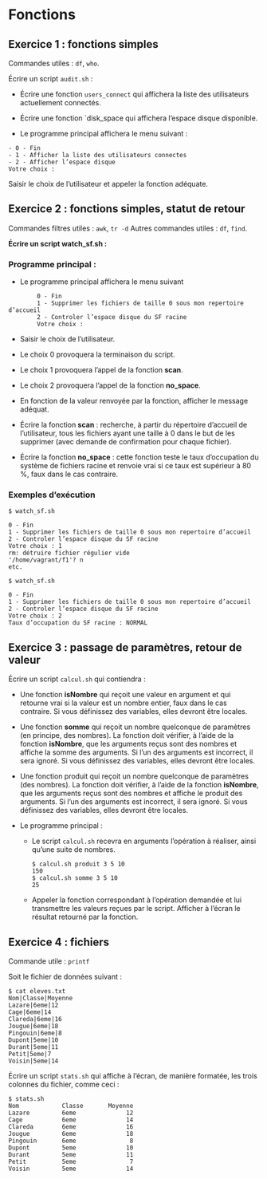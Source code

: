 # Fonctions

## Exercice 1 : fonctions simples

Commandes utiles : `df`, `who`.

Écrire un script `audit.sh` :

* Écrire une fonction `users_connect` qui affichera la liste des utilisateurs actuellement connectés.

* Écrire une fonction `disk_space qui affichera l’espace disque disponible.

* Le programme principal affichera le menu suivant :

```
- 0 - Fin 
- 1 - Afficher la liste des utilisateurs connectes 
- 2 - Afficher l’espace disque 
Votre choix :
```

Saisir le choix de l’utilisateur et appeler la fonction adéquate.

## Exercice 2 : fonctions simples, statut de retour

Commandes filtres utiles : `awk`, `tr -d` 
Autres commandes utiles : `df`, `find`.

**Écrire un script watch_sf.sh :**

### Programme principal :

- Le programme principal affichera le menu suivant

```
        0 - Fin 
        1 - Supprimer les fichiers de taille 0 sous mon repertoire d’accueil 
        2 - Controler l’espace disque du SF racine 
        Votre choix :
```

- Saisir le choix de l’utilisateur.

- Le choix 0 provoquera la terminaison du script.

- Le choix 1 provoquera l’appel de la fonction **scan**.

- Le choix 2 provoquera l’appel de la fonction **no_space**.

- En fonction de la valeur renvoyée par la fonction, afficher le message adéquat. 

- Écrire la fonction **scan** : recherche, à partir du répertoire d’accueil de l’utilisateur, tous les fichiers ayant une taille à 0 dans le but de les supprimer (avec demande de confirmation pour chaque fichier).

- Écrire la fonction **no_space** : cette fonction teste le taux d’occupation du système de fichiers racine et renvoie vrai si ce taux est supérieur à 80 %, faux dans le cas contraire.

### Exemples d’exécution

```
$ watch_sf.sh 
 
0 - Fin 
1 - Supprimer les fichiers de taille 0 sous mon repertoire d’accueil 
2 - Controler l’espace disque du SF racine 
Votre choix : 1 
rm: détruire fichier régulier vide  
'/home/vagrant/f1'? n 
etc. 
```

```
$ watch_sf.sh 
 
0 - Fin 
1 - Supprimer les fichiers de taille 0 sous mon repertoire d’accueil 
2 - Controler l’espace disque du SF racine 
Votre choix : 2 
Taux d’occupation du SF racine : NORMAL
```

## Exercice 3 : passage de paramètres, retour de valeur

Écrire un script `calcul.sh` qui contiendra :

- Une fonction **isNombre** qui reçoit une valeur en argument et qui retourne vrai si la valeur est un nombre entier, faux dans le cas contraire. Si vous définissez des variables, elles devront être locales.

- Une fonction **somme** qui reçoit un nombre quelconque de paramètres (en principe, des nombres). La fonction doit vérifier, à l’aide de la fonction **isNombre**, que les arguments reçus sont des nombres et affiche la somme des arguments. Si l’un des arguments est incorrect, il sera ignoré. Si vous définissez des variables, elles devront être locales.

- Une fonction produit qui reçoit un nombre quelconque de paramètres (des nombres). La fonction doit vérifier, à l’aide de la fonction **isNombre**, que les arguments reçus sont des nombres et affiche le produit des arguments. Si l’un des arguments est incorrect, il sera ignoré. Si vous définissez des variables, elles devront être locales.

- Le programme principal :

    - Le script `calcul.sh` recevra en arguments l’opération à réaliser, ainsi qu’une suite de nombres.

        ```
        $ calcul.sh produit 3 5 10  
        150 
        $ calcul.sh somme 3 5 10  
        25
        ```

    - Appeler la fonction correspondant à l’opération demandée et lui transmettre les valeurs reçues par le script. Afficher à l’écran le résultat retourné par la fonction.

## Exercice 4 : fichiers

Commande utile : `printf`

Soit le fichier de données suivant :

```
$ cat eleves.txt  
Nom|Classe|Moyenne 
Lazare|6eme|12 
Cage|6eme|14 
Clareda|6eme|16 
Jougue|6eme|18 
Pingouin|6eme|8 
Dupont|5eme|10 
Durant|5eme|11 
Petit|5eme|7 
Voisin|5eme|14
```

Écrire un script `stats.sh` qui affiche à l’écran, de manière formatée, les trois colonnes du fichier, comme ceci :

```
$ stats.sh  
Nom            Classe       Moyenne 
Lazare         6eme              12 
Cage           6eme              14 
Clareda        6eme              16 
Jougue         6eme              18 
Pingouin       6eme               8 
Dupont         5eme              10 
Durant         5eme              11 
Petit          5eme               7 
Voisin         5eme              14
```

